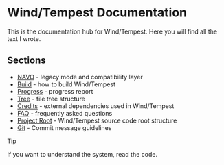 # Wind/Tempest Documentation

This is the documentation hub for Wind/Tempest. Here you will find all the text I wrote.

## Sections

- [NAVO](NAVO.md) - legacy mode and compatibility layer
- [Build](Build.md) - how to build Wind/Tempest
- [Progress](Progress.md) - progress report
- [Tree](Tree.md) - file tree structure
- [Credits](Credits.md) - external dependencies used in Wind/Tempest
- [FAQ](FAQ.md) - frequently asked questions
- [Project Root](Project-root.md) - Wind/Tempest source code root structure
- [Git](Git.md) - Commit message guidelines

> [!TIP]
> If you want to understand the system, read the code.
